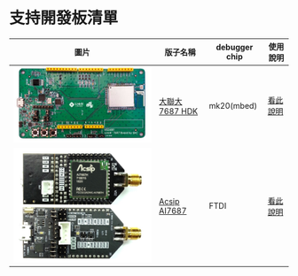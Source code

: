 # 支持開發板清單

| 圖片 | 版子名稱 | debugger chip | 使用說明 |
| -- | -- | -- | -- |
| ![](SAC7687.JPG)| [大聯大 7687 HDK](http://www.wpgholdings.com/news/detail/zhtw/program/20134) | mk20(mbed) | [看此說明](/intro/boardlist/SAC.md) |
| ![](ascip7687.jpg)| [Acsip AI7687](http://www.acsip.com.tw/index.php?action=products-detail&fid1=13&fid2=35&fid3=35&id=103)  | FTDI | [看此說明](/intro/boardlist/acsip.md) |
